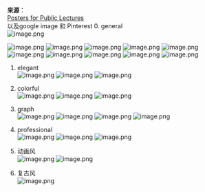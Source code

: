 **来源**：\
[Posters for Public Lectures](https://www.maths.ox.ac.uk/events/public-lectures-events/posters-public-lectures)\
以及google image 和 Pinterest
0. general\
![image.png](https://upload-images.jianshu.io/upload_images/7955445-e0f0a9186b96567f.png?imageMogr2/auto-orient/strip%7CimageView2/2/w/1240)

![image.png](https://upload-images.jianshu.io/upload_images/7955445-aea777529b117b2b.png?imageMogr2/auto-orient/strip%7CimageView2/2/w/1240)
![image.png](https://upload-images.jianshu.io/upload_images/7955445-1b26061e9d4051f0.png?imageMogr2/auto-orient/strip%7CimageView2/2/w/1240)
![image.png](https://upload-images.jianshu.io/upload_images/7955445-5e4b129dd11d9f75.png?imageMogr2/auto-orient/strip%7CimageView2/2/w/1240)
![image.png](https://upload-images.jianshu.io/upload_images/7955445-8864b643a8b08172.png?imageMogr2/auto-orient/strip%7CimageView2/2/w/1240)
![image.png](https://upload-images.jianshu.io/upload_images/7955445-27a9432e8eb49f29.png?imageMogr2/auto-orient/strip%7CimageView2/2/w/1240)
![image.png](https://upload-images.jianshu.io/upload_images/7955445-5d4d1dc4de70b828.png?imageMogr2/auto-orient/strip%7CimageView2/2/w/1240)
![image.png](https://upload-images.jianshu.io/upload_images/7955445-79aa5dab97fd23a2.png?imageMogr2/auto-orient/strip%7CimageView2/2/w/1240)
![image.png](https://upload-images.jianshu.io/upload_images/7955445-9d8390c8bdcf42cd.png?imageMogr2/auto-orient/strip%7CimageView2/2/w/1240)
![image.png](https://upload-images.jianshu.io/upload_images/7955445-5d8b3809e112af01.png?imageMogr2/auto-orient/strip%7CimageView2/2/w/1240)
![image.png](https://upload-images.jianshu.io/upload_images/7955445-ad02be1aa012a22c.png?imageMogr2/auto-orient/strip%7CimageView2/2/w/1240)


1.  elegant\
![image.png](https://upload-images.jianshu.io/upload_images/7955445-68ae689a6d9e6a0c.png?imageMogr2/auto-orient/strip%7CimageView2/2/w/1240)
![image.png](https://upload-images.jianshu.io/upload_images/7955445-359ff2a5fadd1f64.png?imageMogr2/auto-orient/strip%7CimageView2/2/w/1240)
![image.png](https://upload-images.jianshu.io/upload_images/7955445-a1663dffbcee0ca0.png?imageMogr2/auto-orient/strip%7CimageView2/2/w/1240)

2.  colorful\
![image.png](https://upload-images.jianshu.io/upload_images/7955445-10a3800b4e3a8c88.png?imageMogr2/auto-orient/strip%7CimageView2/2/w/1240)
![image.png](https://upload-images.jianshu.io/upload_images/7955445-5766e7702ba9f38d.png?imageMogr2/auto-orient/strip%7CimageView2/2/w/1240)
![image.png](https://upload-images.jianshu.io/upload_images/7955445-6c1927b6e911a236.png?imageMogr2/auto-orient/strip%7CimageView2/2/w/1240)


3. graph\
![image.png](https://upload-images.jianshu.io/upload_images/7955445-ff4e0b96c5f622f6.png?imageMogr2/auto-orient/strip%7CimageView2/2/w/1240)
![image.png](https://upload-images.jianshu.io/upload_images/7955445-dcf9d81ace02501b.png?imageMogr2/auto-orient/strip%7CimageView2/2/w/1240)
![image.png](https://upload-images.jianshu.io/upload_images/7955445-653af3e3d8bf189d.png?imageMogr2/auto-orient/strip%7CimageView2/2/w/1240)
![image.png](https://upload-images.jianshu.io/upload_images/7955445-00cd2512f5113d3e.png?imageMogr2/auto-orient/strip%7CimageView2/2/w/1240)


4. professional\
![image.png](https://upload-images.jianshu.io/upload_images/7955445-c097cb8435526651.png?imageMogr2/auto-orient/strip%7CimageView2/2/w/1240)
![image.png](https://upload-images.jianshu.io/upload_images/7955445-36f0dd93cb2fb446.png?imageMogr2/auto-orient/strip%7CimageView2/2/w/1240)
![image.png](https://upload-images.jianshu.io/upload_images/7955445-d7211ebba8431601.png?imageMogr2/auto-orient/strip%7CimageView2/2/w/1240)

5. 动画风\
![image.png](https://upload-images.jianshu.io/upload_images/7955445-0cff09f54d56a8be.png?imageMogr2/auto-orient/strip%7CimageView2/2/w/1240)
![image.png](https://upload-images.jianshu.io/upload_images/7955445-c4739596d673eaa6.png?imageMogr2/auto-orient/strip%7CimageView2/2/w/1240)

6. 复古风\
![image.png](https://upload-images.jianshu.io/upload_images/7955445-bb20ae581c98a86a.png?imageMogr2/auto-orient/strip%7CimageView2/2/w/1240)
